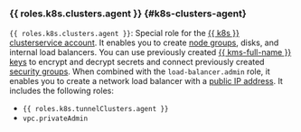 ### {{ roles.k8s.clusters.agent }} {#k8s-clusters-agent}

`{{ roles.k8s.clusters.agent }}`: Special role for the [{{ k8s }} cluster](../managed-kubernetes/concepts/index.md#kubernetes-cluster)[service account](../iam/concepts/users/service-accounts.md). It enables you to create [node groups](../managed-kubernetes/concepts/index.md#node-group), disks, and internal load balancers. You can use previously created [{{ kms-full-name }} keys](../kms/concepts/key.md) to encrypt and decrypt secrets and connect previously created [security groups](../managed-kubernetes/operations/connect/security-groups.md). When combined with the `load-balancer.admin` role, it enables you to create a network load balancer with a [public IP address](../vpc/concepts/address.md#public-addresses). It includes the following roles:
* `{{ roles.k8s.tunnelClusters.agent }}`
* `vpc.privateAdmin`
